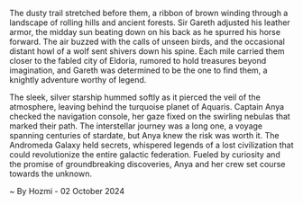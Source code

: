 
The dusty trail stretched before them, a ribbon of brown winding through a landscape of rolling hills and ancient forests.  Sir Gareth adjusted his leather armor, the midday sun beating down on his back as he spurred his horse forward. The air buzzed with the calls of unseen birds, and the occasional distant howl of a wolf sent shivers down his spine. Each mile carried them closer to the fabled city of Eldoria, rumored to hold treasures beyond imagination, and Gareth was determined to be the one to find them, a knightly adventure worthy of legend. 

The sleek, silver starship hummed softly as it pierced the veil of the atmosphere, leaving behind the turquoise planet of Aquaris. Captain Anya checked the navigation console, her gaze fixed on the swirling nebulas that marked their path. The interstellar journey was a long one, a voyage spanning centuries of stardate, but Anya knew the risk was worth it. The Andromeda Galaxy held secrets, whispered legends of a lost civilization that could revolutionize the entire galactic federation.  Fueled by curiosity and the promise of groundbreaking discoveries, Anya and her crew set course towards the unknown. 

~ By Hozmi - 02 October 2024
